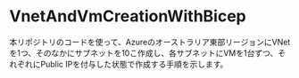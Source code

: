 # VnetAndVmCreationWithBicep

本リポジトリのコードを使って、Azureのオーストラリア東部リージョンにVNetを1つ、そのなかにサブネットを10こ作成し、各サブネットにVMを1台ずつ、それぞれにPublic IPを付与した状態で作成する手順を示します。


